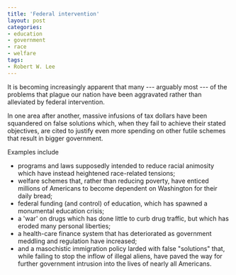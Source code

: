 ```yaml
---
title: 'Federal intervention'
layout: post
categories:
- education
- government
- race
- welfare
tags:
- Robert W. Lee
---
```


It is becoming increasingly apparent that many --- arguably most --- of the problems that plague our nation have been aggravated rather than alleviated by federal intervention.

In one area after another, massive infusions of tax dollars have been squandered on false solutions which, when they fail to achieve their stated objectives, are cited to justify even more spending on other futile schemes that result in bigger government.

Examples include

- programs and laws supposedly intended to reduce racial animosity which have instead heightened race-related tensions;
- welfare schemes that, rather than reducing poverty, have enticed millions of Americans to become dependent on Washington for their daily bread;
- federal funding (and control) of education, which has spawned a monumental education crisis;
- a 'war' on drugs which has done little to curb drug traffic, but which has eroded many personal liberties;
- a health-care finance system that has deteriorated as government meddling and regulation have increased;
- and a masochistic immigration policy larded with false "solutions" that, while failing to stop the inflow of illegal aliens, have paved the way for further government intrusion into the lives of nearly all Americans.
